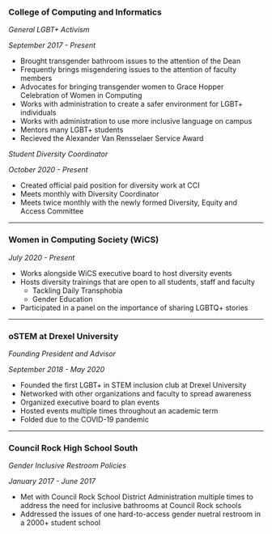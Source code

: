 <h3 class="pr">College of Computing and Informatics</h3>

_General LGBT+ Activism_

_September 2017 - Present_

* Brought transgender bathroom issues to the attention of the Dean
* Frequently brings misgendering issues to the attention of faculty members
* Advocates for bringing transgender women to Grace Hopper Celebration of Women
	in Computing
* Works with administration to create a safer environment for LGBT+ individuals
* Works with administration to use more inclusive language on campus
* Mentors many LGBT+ students
* Recieved the Alexander Van Rensselaer Service Award

_Student Diversity Coordinator_

_October 2020 - Present_

* Created official paid position for diversity work at CCI
* Meets monthly with Diversity Coordinator
* Meets twice monthly with the newly formed Diversity, Equity and Access 
	Committee

---

<h3 class="po">Women in Computing Society (WiCS)</h3>

_July 2020 - Present_

* Works alongside WiCS executive board to host diversity events
* Hosts diversity trainings that are open to all students, staff and faculty
	* Tackling Daily Transphobia
	* Gender Education
* Participated in a panel on the importance of sharing LGBTQ+ stories

---

<h3 class="py">oSTEM at Drexel University</h3>

_Founding President and Advisor_

_September 2018 - May 2020_

* Founded the first LGBT+ in STEM inclusion club at Drexel University
* Networked with other organizations and faculty to spread awareness
* Organized executive board to plan events
* Hosted events multiple times throughout an academic term
* Folded due to the COVID-19 pandemic

---
<h3 class="pg">Council Rock High School South</h3>

_Gender Inclusive Restroom Policies_

_January 2017 - June 2017_

* Met with Council Rock School District Administration multiple times to address 
	the need for inclusive bathrooms at Council Rock schools
* Addressed the issues of one hard-to-access gender nuetral restroom in a 2000+
	student school
